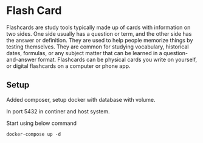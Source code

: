 # Flash Card

Flashcards are study tools typically made up of cards with information on two sides. One side usually has a question or term, and the other side has the answer or definition. They are used to help people memorize things by testing themselves. They are common for studying vocabulary, historical dates, formulas, or any subject matter that can be learned in a question-and-answer format. Flashcards can be physical cards you write on yourself, or digital flashcards on a computer or phone app.


## Setup

Added composer, setup docker with database with volume.

In port 5432 in continer and host system.

Start using below command

```
docker-compose up -d
```
